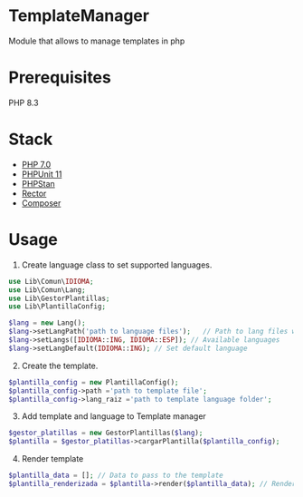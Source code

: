 # TemplateManager
Module that allows to manage templates in php

# Prerequisites
PHP 8.3

# Stack
- [PHP 7.0](https://www.php.net/)
- [PHPUnit 11](https://phpunit.de/index.html)
- [PHPStan](https://phpstan.org)
- [Rector](https://getrector.com)
- [Composer](https://getcomposer.org/)

# Usage

1. Create language class to set supported languages.
```php
use Lib\Comun\IDIOMA;
use Lib\Comun\Lang;
use Lib\GestorPlantillas;
use Lib\PlantillaConfig;

$lang = new Lang();
$lang->setLangPath('path to language files');   // Path to lang files where language files are saved
$lang->setLangs([IDIOMA::ING, IDIOMA::ESP]); // Available languages
$lang->setLangDefault(IDIOMA::ING); // Set default language
```

2. Create the template.
```php
$plantilla_config = new PlantillaConfig();
$plantilla_config->path ='path to template file';
$plantilla_config->lang_raiz ='path to template language folder';
```

3. Add template and language to Template manager
```php
$gestor_platillas = new GestorPlantillas($lang);
$plantilla = $gestor_platillas->cargarPlantilla($plantilla_config);
```

4. Render template
```php
$plantilla_data = []; // Data to pass to the template
$plantilla_renderizada = $plantilla->render($plantilla_data); // Render the template
```
